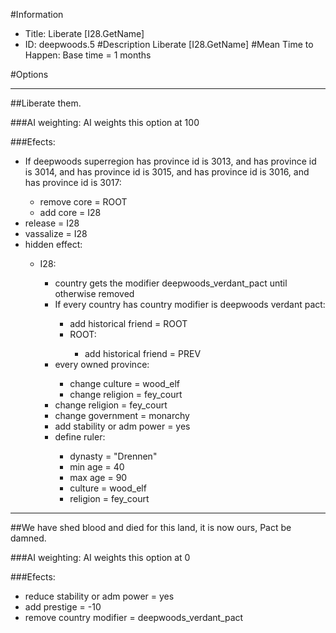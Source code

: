 #Information
 - Title: Liberate [I28.GetName]
 - ID: deepwoods.5
#Description
Liberate [I28.GetName]
#Mean Time to Happen:
Base time = 1 months

#Options

___
##Liberate them.

###AI weighting:
AI weights this option at 100


###Efects:<ul><li>If deepwoods superregion has province id is 3013, and has province id is 3014, and has province id is 3015, and has province id is 3016, and has province id is 3017:</li><ul><li>remove core = ROOT</li><li>add core = I28</li></ul><li>release = I28</li><li>vassalize = I28</li><li>hidden effect:</li><ul><li>I28:</li><ul><li>country gets the modifier deepwoods_verdant_pact until otherwise removed</li><li>If every country has country modifier is deepwoods verdant pact:</li><ul><li>add historical friend = ROOT</li><li>ROOT:</li><ul><li>add historical friend = PREV</li></ul></ul><li>every owned province:</li><ul><li>change culture = wood_elf</li><li>change religion = fey_court</li></ul><li>change religion = fey_court</li><li>change government = monarchy</li><li>add stability or adm power = yes</li><li>define ruler:</li><ul><li>dynasty = "Drennen"</li><li>min age = 40</li><li>max age = 90</li><li>culture = wood_elf</li><li>religion = fey_court</li></ul></ul></ul></ul>

___
##We have shed blood and died for this land, it is now ours, Pact be damned.

###AI weighting:
AI weights this option at 0


###Efects:<ul><li>reduce stability or adm power = yes</li><li>add prestige = -10</li><li>remove country modifier = deepwoods_verdant_pact</li></ul>
